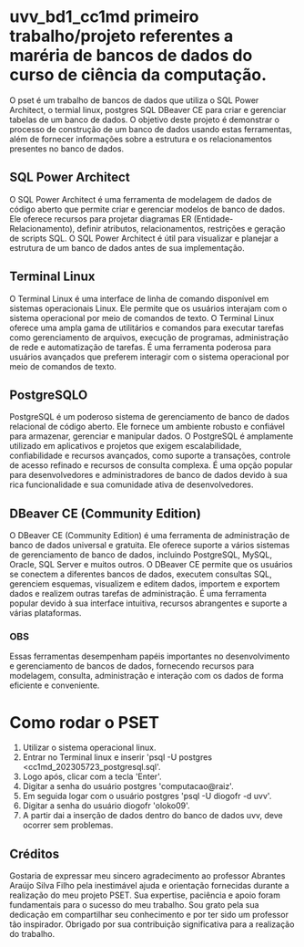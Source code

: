 # uvv_bd1_cc1md primeiro trabalho/projeto referentes a maréria de bancos de dados do curso de ciência da computação.
 O pset é um trabalho de bancos de dados que utiliza o SQL Power Architect, o termial linux, postgres SQL DBeaver CE para criar e gerenciar tabelas de um banco de dados. O objetivo deste projeto é demonstrar o processo de construção de um banco de dados   usando estas ferramentas, além de fornecer informações sobre a estrutura e os relacionamentos presentes no banco de dados.
## SQL Power Architect
O SQL Power Architect é uma ferramenta de modelagem de dados de código aberto que permite criar e gerenciar modelos de banco de dados. Ele oferece recursos para projetar diagramas ER (Entidade-Relacionamento), definir atributos, relacionamentos, restrições e geração de scripts SQL. O SQL Power Architect é útil para visualizar e planejar a estrutura de um banco de dados antes de sua implementação.
## Terminal Linux
O Terminal Linux é uma interface de linha de comando disponível em sistemas operacionais Linux. Ele permite que os usuários interajam com o sistema operacional por meio de comandos de texto. O Terminal Linux oferece uma ampla gama de utilitários e comandos para executar tarefas como gerenciamento de arquivos, execução de programas, administração de rede e automatização de tarefas. É uma ferramenta poderosa para usuários avançados que preferem interagir com o sistema operacional por meio de comandos de texto.
## PostgreSQLO 
PostgreSQL é um poderoso sistema de gerenciamento de banco de dados relacional de código aberto. Ele fornece um ambiente robusto e confiável para armazenar, gerenciar e manipular dados. O PostgreSQL é amplamente utilizado em aplicativos e projetos que exigem escalabilidade, confiabilidade e recursos avançados, como suporte a transações, controle de acesso refinado e recursos de consulta complexa. É uma opção popular para desenvolvedores e administradores de banco de dados devido à sua rica funcionalidade e sua comunidade ativa de desenvolvedores.
## DBeaver CE (Community Edition)
O DBeaver CE (Community Edition) é uma ferramenta de administração de banco de dados universal e gratuita. Ele oferece suporte a vários sistemas de gerenciamento de banco de dados, incluindo PostgreSQL, MySQL, Oracle, SQL Server e muitos outros. O DBeaver CE permite que os usuários se conectem a diferentes bancos de dados, executem consultas SQL, gerenciem esquemas, visualizem e editem dados, importem e exportem dados e realizem outras tarefas de administração. É uma ferramenta popular devido à sua interface intuitiva, recursos abrangentes e suporte a várias plataformas.
### OBS
Essas ferramentas desempenham papéis importantes no desenvolvimento e gerenciamento de bancos de dados, fornecendo recursos para modelagem, consulta, administração e interação com os dados de forma eficiente e conveniente.
# Como rodar o PSET

  1. Utilizar o sistema operacional linux.
  2. Entrar no Terminal linux e inserir 'psql -U postgres <cc1md_202305723_postgresql.sql'.
  3. Logo após, clicar com a tecla 'Enter'.
  4. Digitar a senha do usuário postgres 'computacao@raiz'.
  5. Em seguida logar com o usuário postgres 'psql -U diogofr -d uvv'. 
  6. Digitar a senha do usuário diogofr 'oloko09'.
  7. A partir dai a inserção de dados dentro do banco de dados uvv, deve ocorrer sem problemas.
  
## Créditos
Gostaria de expressar meu sincero agradecimento ao professor Abrantes Araújo Silva Filho pela inestimável ajuda e orientação fornecidas durante a realização do meu projeto PSET. Sua expertise, paciência e apoio foram fundamentais para o sucesso do meu trabalho. Sou grato pela sua dedicação em compartilhar seu conhecimento e por ter sido um professor tão inspirador. Obrigado por sua contribuição significativa para a realização do trabalho.



